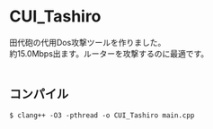 # CUI_Tashiro

田代砲の代用Dos攻撃ツールを作りました。<br>
約15.0Mbps出ます。ルーターを攻撃するのに最適です。<br>
<br>
## コンパイル
```
$ clang++ -O3 -pthread -o CUI_Tashiro main.cpp
```
